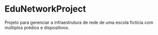 # EduNetworkProject
Projeto para gerenciar a infraestrutura de rede de uma escola fictícia com múltiplos prédios e dispositivos.
